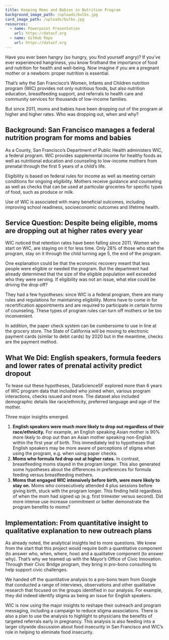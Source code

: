 ```yaml
---
title: Keeping Moms and Babies in Nutrition Program
background_image_path: /uploads/bulbs.jpg
card_image_path: /uploads/bulbs.jpg
resources:
  - name: Powerpoint Presentation
    url: https://datasf.org
  - name: GitHub Repo
    url: https://datasf.org
---
```


Have you ever been hangry (so hungry, you find yourself angry)? If you’ve ever experienced hangriness, you know firsthand the importance of food and nutrition for health and well-being. Now imagine if you are a pregnant mother or a newborn: proper 
nutrition is essential.  

That’s why the San Francisco’s Women, Infants and Children nutrition program (WIC) provides not only nutritious foods, but also nutrition education, breastfeeding support, and referrals to health care and community services for thousands of low-income families.

But since 2011, moms and babies have been dropping out of the program at higher and higher rates. Who was dropping out, when and why?

## Background: San Francisco manages a federal nutrition program for moms and babies

As a County, San Francisco’s Department of Public Health administers WIC, a federal program. WIC provides supplemental income for healthy foods as well as nutritional education and counseling to low-income mothers from prenatal through the first 5 years of a child’s life.

Eligibility is based on federal rules for income as well as meeting certain conditions for ongoing eligibility. Mothers receive guidance and counseling as well as checks that can be used at particular groceries for specific types of food, such as produce or milk.

Use of WIC is associated with many beneficial outcomes, including improving school readiness, socioeconomic outcomes and lifetime health.

## Service Question: Despite being eligible, moms are dropping out at higher rates every year

WIC noticed that retention rates have been falling since 2011. Women who start on WIC, are staying on it for less time. Only 28% of those who start the program, stay on it through the child turning age 5, the end of the program.

One explanation could be that the economic recovery meant that less people were eligible or needed the program. But the department had already determined that the size of the eligible population well exceeded who they were serving.
If eligibility was not an issue, what else could be driving the drop off?

They had a few hypotheses: since WIC is a federal program, there are many rules and regulations for maintaining eligibility. Moms have to come in for recertification appointments and are required to participate in certain forms of counseling. These types of program rules can turn off mothers or be too inconvenient.

In addition, the paper check system can be cumbersome to use in line at the grocery store. The State of California will be moving to electronic payment cards (similar to debit cards) by 2020 but in the meantime, checks are the payment method.

## What We Did: English speakers, formula feeders and lower rates of prenatal activity predict dropout

To tease out these hypotheses, DataScienceSF explored more than 6 years of WIC program data that included who joined when, various program interactions, checks issued and more. The dataset also included demographic details like race/ethnicity, preferred language and age of the mother.

Three major insights emerged.

1. **English speakers were much more likely to drop out regardless of their race/ethnicity.** For example, an English speaking Asian mother is 90% more likely to drop out than an Asian mother speaking non-English within the first year of birth. This immediately led to hypotheses that English speakers may be more aware of perceptions of stigma when using the program, e.g. when using paper checks.
2. **Moms who formula fed drop out at higher rates.** In contrast, breastfeeding moms stayed in the program longer. This also generated some hypotheses about the differences in preferences for formula feeding versus breastfeeding mothers.
3. **Moms that engaged WIC intensively before birth, were more likely to stay on.** Moms who consecutively attended 4 plus sessions before giving birth, stuck with the program longer. This finding held regardless of when the mom had signed up (e.g. first trimester versus second). Did more intense use increase commitment or better demonstrate the program benefits to moms?

## Implementation: From quantitative insight to qualitative explanation to new outreach plans

As already noted, the analytical insights led to more questions. We knew from the start that this project would require both a quantitative component (to answer who, when, where, how) and a qualitative component (to answer why). That’s why we teamed up with the Mayor’s Office of Civic Innovation. Through their Civic Bridge program, they bring in pro-bono consulting to help support civic challenges.

We handed off the quantitative analysis to a pro-bono team from Google that conducted a range of interviews, observations and other qualitative research that focused on the groups identified in our analysis. For example, they did indeed identify stigma as being an issue for English speakers.

WIC is now using the major insights to reshape their outreach and program messaging, including a campaign to reduce stigma associations. There is also a plan to use the analysis to highlight to physicians the benefits of targeted referrals early in pregnancy. This analysis is also feeding into a larger citywide discussion about food insecurity in San Francisco and WIC’s role in helping to eliminate food insecurity.


